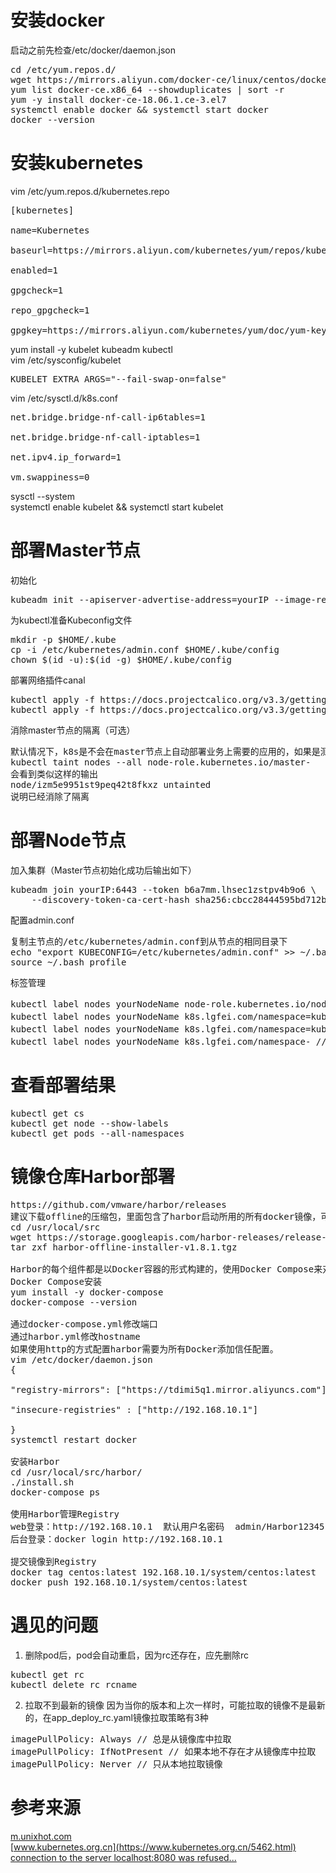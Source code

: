 # 安装docker
启动之前先检查/etc/docker/daemon.json
<pre>
cd /etc/yum.repos.d/
wget https://mirrors.aliyun.com/docker-ce/linux/centos/docker-ce.repo
yum list docker-ce.x86_64 --showduplicates | sort -r
yum -y install docker-ce-18.06.1.ce-3.el7
systemctl enable docker && systemctl start docker
docker --version
</pre>

# 安装kubernetes
vim /etc/yum.repos.d/kubernetes.repo
<pre>
[kubernetes]

name=Kubernetes

baseurl=https://mirrors.aliyun.com/kubernetes/yum/repos/kubernetes-el7-x86_64/

enabled=1

gpgcheck=1

repo_gpgcheck=1

gpgkey=https://mirrors.aliyun.com/kubernetes/yum/doc/yum-key.gpg https://mirrors.aliyun.com/kubernetes/yum/doc/rpm-package-key.gpg
</pre>
yum install -y kubelet kubeadm kubectl  
vim /etc/sysconfig/kubelet
<pre>
KUBELET_EXTRA_ARGS="--fail-swap-on=false"
</pre>
vim /etc/sysctl.d/k8s.conf
<pre>
net.bridge.bridge-nf-call-ip6tables=1

net.bridge.bridge-nf-call-iptables=1

net.ipv4.ip_forward=1

vm.swappiness=0
</pre>
sysctl --system  
systemctl enable kubelet && systemctl start kubelet

# 部署Master节点
初始化
<pre>
kubeadm init --apiserver-advertise-address=yourIP --image-repository=registry.aliyuncs.com/google_containers --kubernetes-version=yourK8sVersion --service-cidr=10.1.0.0/16 --pod-network-cidr=10.2.0.0/16 --ignore-preflight-errors=NumCPU
</pre>
为kubectl准备Kubeconfig文件
<pre>
mkdir -p $HOME/.kube
cp -i /etc/kubernetes/admin.conf $HOME/.kube/config
chown $(id -u):$(id -g) $HOME/.kube/config
</pre>
部署网络插件canal
<pre>
kubectl apply -f https://docs.projectcalico.org/v3.3/getting-started/kubernetes/installation/hosted/canal/rbac.yaml
kubectl apply -f https://docs.projectcalico.org/v3.3/getting-started/kubernetes/installation/hosted/canal/canal.yaml
</pre>
消除master节点的隔离（可选）
<pre>
默认情况下，k8s是不会在master节点上自动部署业务上需要的应用的，如果是测试环境机器数量比较少，可以将这个隔离给去掉
kubectl taint nodes --all node-role.kubernetes.io/master-
会看到类似这样的输出
node/izm5e9951st9peq42t8fkxz untainted
说明已经消除了隔离
</pre>

# 部署Node节点
加入集群（Master节点初始化成功后输出如下）
<pre>
kubeadm join yourIP:6443 --token b6a7mm.lhsec1zstpv4b9o6 \
    --discovery-token-ca-cert-hash sha256:cbcc28444595bd712b4a638e52861e6b0c12d089f1a8f9086d95802c1985fb27
</pre>
配置admin.conf
<pre>
复制主节点的/etc/kubernetes/admin.conf到从节点的相同目录下
echo "export KUBECONFIG=/etc/kubernetes/admin.conf" >> ~/.bash_profile
source ~/.bash_profile
</pre>
标签管理
<pre>
kubectl label nodes yourNodeName node-role.kubernetes.io/node=  // 标记为node节点
kubectl label nodes yourNodeName k8s.lgfei.com/namespace=kube-lgfei-test // 添加标签
kubectl label nodes yourNodeName k8s.lgfei.com/namespace=kube-lgfei-prd --overwrite // 修改标签
kubectl label nodes yourNodeName k8s.lgfei.com/namespace- // 删除标签
</pre>

# 查看部署结果
<pre>
kubectl get cs
kubectl get node --show-labels
kubectl get pods --all-namespaces
</pre>

# 镜像仓库Harbor部署
<pre>
https://github.com/vmware/harbor/releases
建议下载offline的压缩包，里面包含了harbor启动所用的所有docker镜像，可以快速的部署harbor
cd /usr/local/src
wget https://storage.googleapis.com/harbor-releases/release-1.8.0/harbor-offline-installer-v1.8.1.tgz
tar zxf harbor-offline-installer-v1.8.1.tgz

Harbor的每个组件都是以Docker容器的形式构建的，使用Docker Compose来对它进行部署，你可以查看docker-compose.yml文件
Docker Compose安装
yum install -y docker-compose
docker-compose --version

通过docker-compose.yml修改端口
通过harbor.yml修改hostname
如果使用http的方式配置harbor需要为所有Docker添加信任配置。
vim /etc/docker/daemon.json
{

"registry-mirrors": ["https://tdimi5q1.mirror.aliyuncs.com"],

"insecure-registries" : ["http://192.168.10.1"]

}
systemctl restart docker

安装Harbor
cd /usr/local/src/harbor/
./install.sh
docker-compose ps

使用Harbor管理Registry 
web登录：http://192.168.10.1  默认用户名密码  admin/Harbor12345
后台登录：docker login http://192.168.10.1

提交镜像到Registry
docker tag centos:latest 192.168.10.1/system/centos:latest
docker push 192.168.10.1/system/centos:latest
</pre>

# 遇见的问题
1. 删除pod后，pod会自动重启，因为rc还存在，应先删除rc
<pre>
kubectl get rc
kubectl delete rc rcname
</pre>

2. 拉取不到最新的镜像
因为当你的版本和上次一样时，可能拉取的镜像不是最新的，在app_deploy_rc.yaml镜像拉取策略有3种
<pre>
imagePullPolicy: Always // 总是从镜像库中拉取
imagePullPolicy: IfNotPresent // 如果本地不存在才从镜像库中拉取
imagePullPolicy: Nerver // 只从本地拉取镜像
</pre>

# 参考来源
[m.unixhot.com](http://m.unixhot.com/kubernetes/kubernetes-aliyun.html)  
[www.kubernetes.org.cn](https://www.kubernetes.org.cn/5462.html)  
[connection to the server localhost:8080 was refused...](https://www.jianshu.com/p/6fa06b9bbf6a)  
